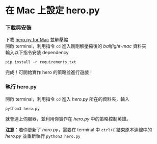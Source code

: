 # 在 Mac 上設定 hero.py

### 下載與安裝
下載 [hero.py for Mac](http://snp2016.nctu.me/ballfight-mac.zip) 並解壓縮  
開啟 terminal，利用指令 `cd` 進入剛剛解壓縮後的 _ballfight-mac_ 資料夾  
輸入以下指令安裝 dependency
```
pip install -r requirements.txt
```
完成！可開始實作 hero 的策略並進行遊戲！


### 執行 hero.py
開啟 terminal，利用指令 `cd` 進入 _hero.py_ 所在的資料夾，輸入
```
python3 hero.py
```
就會連上伺服器，並利用你實作在 _hero.py_ 中的策略控制英雄。  

**注意**：若你更新了 _hero.py_，需要在 terminal 中 `ctrl+C` 結束原本連線中的 _hero.py_ 並重新執行 `python3 hero.py`

